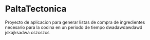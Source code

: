 # PaltaTectonica
Proyecto de aplicacion para generar listas de compra de ingredientes necesario para la cocina en un periodo de tiempo
dwadawdawdawd
jskajksadwa
cszcszcs
